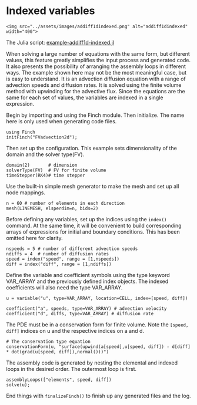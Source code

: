# Indexed variables

```@raw html
<img src="../assets/images/addiff1dindexed.png" alt="addiff1dindexed" width="400">
```

The Julia script: [example-addiff1d-indexed.jl](https://github.com/paralab/Finch/blob/master/src/examples/example-addiff1d-indexed.jl)

When solving a large number of equations with the same form, but different values, this feature greatly simplifies the input process and generated code. It also presents the possibility of arranging the assembly loops in different ways. The example shown here may not be the most meaningful case, but is easy to understand. It is an advection diffusion equation with a range of advection speeds and diffusion rates. It is solved using the finite volume method with upwinding for the advective flux. Since the equations are the same for each set of values, the variables are indexed in a single expression.

Begin by importing and using the Finch module. Then initialize. The name here is only used when generating code files.
```
using Finch
initFinch("FVadvection2d");
```
Then set up the configuration. This example sets dimensionality of the domain and the solver type(FV).
```
domain(2) 		# dimension
solverType(FV)	# FV for finite volume
timeStepper(RK4)# time stepper
```
Use the built-in simple mesh generator to make the mesh and set up all node mappings.
```
n = 60 # number of elements in each direction
mesh(LINEMESH, elsperdim=n, bids=2)
```
Before defining any variables, set up the indices using the `index()` command. At the same time, it will be convenient to build corresponding arrays of expressions for initial and boundary conditions. This has been omitted here for clarity.
```
nspeeds = 5 # number of different advection speeds
ndiffs = 4  # number of diffusion rates
speed = index("speed", range = [1,nspeeds])
diff = index("diff", range = [1,ndiffs])
```
Define the variable and coefficient symbols using the type keyword VAR_ARRAY and the previously defined index objects. The indexed coefficients will also need the type VAR_ARRAY.
```
u = variable("u", type=VAR_ARRAY, location=CELL, index=[speed, diff])

coefficient("a", speeds, type=VAR_ARRAY) # advection velocity
coefficient("d", diffs, type=VAR_ARRAY) # diffusion rate
```
The PDE must be in a conservation form for finite volume. Note the `[speed, diff]` indices on u and the respective indices on a and d.
```
# The conservation type equation
conservationForm(u, "surface(upwind(a[speed],u[speed, diff]) - d[diff] * dot(grad(u[speed, diff]),normal()))")
```
The assembly code is generated by nesting the elemental and indexed loops in the desired order. The outermost loop is first.
```
assemblyLoops(["elements", speed, diff])
solve(u);
```
End things with `finalizeFinch()` to finish up any generated files and the log.